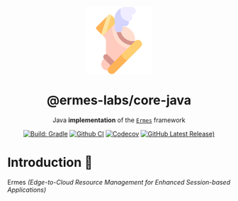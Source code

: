 <div align="center">
  
<br>

<img src="https://raw.githubusercontent.com/ermes-labs/docs/main/hermes.png" width="30%">

<h1>@ermes-labs/core-java</h1>

Java **implementation** of the [`Ermes`](https://ermes-labs.github.io/docs) framework

[![Build: Gradle](https://img.shields.io/badge/tool-Gradle-02303A?style=flat-square&logo=gradle)](https://go.dev/)
[![Github CI](https://img.shields.io/github/actions/workflow/status/ermes-labs/core-java/ci.yml?style=flat-square&branch=main)](https://github.com/ermes-labs/core-java/actions/workflows/ci.yml)
[![Codecov](https://img.shields.io/codecov/c/github/ermes-labs/core-java?color=44cc11&logo=codecov&style=flat-square)](https://codecov.io/gh/ermes-labs/core-java)
[![GitHub Latest Release)](https://img.shields.io/github/v/release/ermes-labs/core-java?logo=github)](https://github.com/ermes-labs/core-java/releases)

</div>

# Introduction 📖

Ermes *(Edge-to-Cloud Resource Management for Enhanced Session-based Applications)*